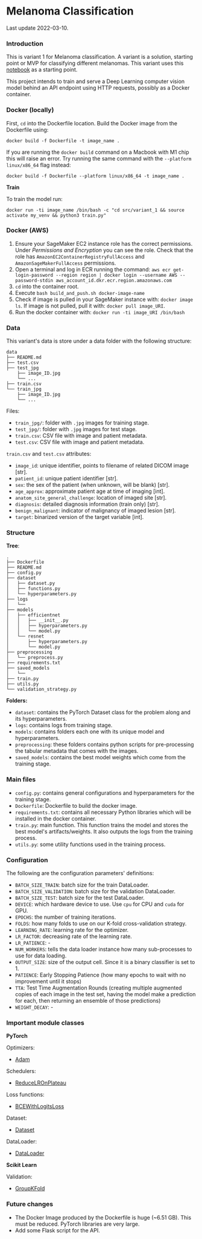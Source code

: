 # Melanoma Classification

Last update 2022-03-10.

### Introduction

This is variant 1 for Melanoma classification. A variant is a solution, starting point or MVP for classifying 
different melanomas. This variant uses this [notebook](https://www.kaggle.com/andradaolteanu/melanoma-competiton-aug-resnet-effnet-lb-0-91) as a starting point. 

This project intends to train and serve a Deep Learning computer vision model behind an API endpoint using HTTP 
requests, possibly as a Docker container.

### Docker (locally)

First, `cd` into the Dockerfile location. Build the Docker image from the Dockerfile using:

`docker build -f Dockerfile -t image_name . `

If you are running the `docker build` command on a Macbook with M1 chip this will raise an error. Try running the same 
command with the `--platform linux/x86_64` flag instead:

`docker build -f Dockerfile --platform linux/x86_64 -t image_name . `

**Train**

To train the model run:

`docker run -ti image_name /bin/bash -c "cd src/variant_1 && source activate my_venv && python3 train.py" `

### Docker (AWS)

1. Ensure your SageMaker EC2 instance role has the correct permissions. Under *Permissions and Encryption* you can see 
the role. Check that the role has `AmazonEC2ContainerRegistryFullAccess` and `AmazonSageMakerFullAccess` permissions.
2. Open a terminal and log in ECR running the command: 
`aws ecr get-login-password --region region | docker login --username AWS --password-stdin aws_account_id.dkr.ecr.region.amazonaws.com`
3. `cd` into the container root.
4. Execute `bash build_and_push.sh docker-image-name`
5. Check if image is pulled in your SageMaker instance with: `docker image ls`. If image is not pulled, pull it with: 
   `docker pull image_URI`.
6. Run the docker container with: `docker run -ti image_URI /bin/bash`

### Data

This variant's data is store under a data folder with the following structure:
```
data
├── README.md
├── test.csv
├── test_jpg
    ├── image_ID.jpg
    └── ...
├── train.csv
└── train_jpg
    ├── image_ID.jpg
    └── ...
```

Files:
- `train_jpg/`: folder with `.jpg` images for training stage.
- `test_jpg/`: folder with `.jpg` images for test stage.
- `train.csv`: CSV file with image and patient metadata.
- `test.csv`: CSV file with image and patient metadata.

`train.csv` and `test.csv` attributes:

- `image_id`: unique identifier, points to filename of related DICOM image [str].
- `patient_id`: unique patient identifier [str].
- `sex`: the sex of the patient (when unknown, will be blank) [str].
- `age_approx`: approximate patient age at time of imaging [int].
- `anatom_site_general_challenge`: location of imaged site [str].
- `diagnosis`: detailed diagnosis information (train only) [str].
- `benign_malignant`: indicator of malignancy of imaged lesion [str].
- `target`: binarized version of the target variable [int].

### Structure

**Tree**: 
```
.
├── Dockerfile
├── README.md
├── config.py
├── dataset
│   ├── dataset.py
│   ├── functions.py
│   └── hyperparameters.py
├── logs
│   └── 
├── models
│   ├── efficientnet
│   │   ├── __init__.py
│   │   ├── hyperparameters.py
│   │   └── model.py
│   └── resnet
│       ├── hyperparameters.py
│       └── model.py
├── preprocessing
│   └── preprocess.py
├── requirements.txt
├── saved_models
│   └── 
├── train.py
├── utils.py
└── validation_strategy.py

```

**Folders:**
- `dataset`: contains the PyTorch Dataset class for the problem along and its hyperparameters.
- `logs`: contains logs from training stage.
- `models`: contains folders each one with its unique model and hyperparameters.
- `preprocessing`: these folders contains python scripts for pre-processing the tabular metadata that comes with the 
  images.
- `saved_models`: contains the best model weights which come from the training stage.

### Main files

- `config.py`: contains general configurations and hyperparameters for the training stage.
- `Dockerfile`: Dockerfile to build the docker image.
- `requirements.txt`: contains all necessary Python libraries which will be installed in the docker container.
- `train.py`: main function. This function trains the model and stores the best model's artifacts/weights. It also outputs the logs from the training process. 
- `utils.py`: some utility functions used in the training process.

### Configuration

The following are the configuration parameters' definitions:

- `BATCH_SIZE_TRAIN`: batch size for the train DataLoader.
- `BATCH_SIZE_VALIDATION`: batch size for the validation DataLoader.
- `BATCH_SIZE_TEST`: batch size for the test DataLoader.
- `DEVICE`: which hardware device to use. Use `cpu` for CPU and `cuda` for GPU.
- `EPOCHS`: the number of training iterations.
- `FOLDS`: how many folds to use on our K-fold cross-validation strategy.
- `LEARNING_RATE`: learning rate for the optimizer.
- `LR_FACTOR`: decreasing rate of the learning rate.
- `LR_PATIENCE`: -
- `NUM_WORKERS`: tells the data loader instance how many sub-processes to use for data loading.  
- `OUTPUT_SIZE`: size of the output cell. Since it is a binary classifier is set to 1.
- `PATIENCE`: Early Stopping Patience (how many epochs to wait with no improvement until it stops)
- `TTA`: Test Time Augmentation Rounds (creating multiple augmented copies of each image in the test set, having the model make a prediction for each, then returning an ensemble of those predictions)
- `WEIGHT_DECAY`: -

### Important module classes

**PyTorch**

Optimizers:
- [Adam](https://pytorch.org/docs/stable/generated/torch.optim.Adam.html)

Schedulers:
- [ReduceLROnPlateau](https://pytorch.org/docs/stable/generated/torch.optim.lr_scheduler.ReduceLROnPlateau.html#reducelronplateau)

Loss functions:
- [BCEWithLogitsLoss](https://pytorch.org/docs/stable/generated/torch.nn.BCEWithLogitsLoss.html)

Dataset:
- [Dataset](https://pytorch.org/docs/stable/data.html#torch.utils.data.Dataset)

DataLoader:
- [DataLoader](https://pytorch.org/docs/stable/data.html#torch.utils.data.DataLoader)

**Scikit Learn**

Validation:
- [GroupKFold](https://scikit-learn.org/stable/modules/generated/sklearn.model_selection.GroupKFold.html)


### Future changes

- The Docker Image produced by the Dockerfile is huge (~6.51 GB). This must be reduced. PyTorch libraries are very large.
- Add some Flask script for the API.
